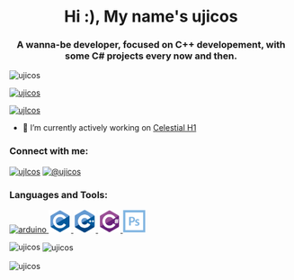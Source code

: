 <h1 align="center">Hi :), My name's ujicos</h1>
<h3 align="center">A wanna-be developer, focused on C++ developement, with some C# projects every now and then.</h3>

<p align="left"> <img src="https://komarev.com/ghpvc/?username=ujicos&label=Profile%20views&color=0e75b6&style=flat" alt="ujicos" /> </p>

<p align="left"> <a href="https://github.com/ryo-ma/github-profile-trophy"><img src="https://github-profile-trophy.vercel.app/?username=ujicos" alt="ujicos" /></a> </p>

<p align="left"> <a href="https://twitter.com/ujlcos" target="blank"><img src="https://img.shields.io/twitter/follow/ujlcos?logo=twitter&style=for-the-badge" alt="ujlcos" /></a> </p>

- 🔭 I’m currently actively working on [Celestial H1](https://youtu.be/o7wLOYkhkFs)

<h3 align="left">Connect with me:</h3>
<p align="left">
<a href="https://twitter.com/ujlcos" target="blank"><img align="center" src="https://raw.githubusercontent.com/rahuldkjain/github-profile-readme-generator/master/src/images/icons/Social/twitter.svg" alt="ujlcos" height="30" width="40" /></a>
<a href="https://www.youtube.com/c/@ujicos" target="blank"><img align="center" src="https://raw.githubusercontent.com/rahuldkjain/github-profile-readme-generator/master/src/images/icons/Social/youtube.svg" alt="@ujicos" height="30" width="40" /></a>
</p>

<h3 align="left">Languages and Tools:</h3>
<p align="left"> <a href="https://www.arduino.cc/" target="_blank" rel="noreferrer"> <img src="https://cdn.worldvectorlogo.com/logos/arduino-1.svg" alt="arduino" width="40" height="40"/> </a> <a href="https://www.cprogramming.com/" target="_blank" rel="noreferrer"> <img src="https://raw.githubusercontent.com/devicons/devicon/master/icons/c/c-original.svg" alt="c" width="40" height="40"/> </a> <a href="https://www.w3schools.com/cpp/" target="_blank" rel="noreferrer"> <img src="https://raw.githubusercontent.com/devicons/devicon/master/icons/cplusplus/cplusplus-original.svg" alt="cplusplus" width="40" height="40"/> </a> <a href="https://www.w3schools.com/cs/" target="_blank" rel="noreferrer"> <img src="https://raw.githubusercontent.com/devicons/devicon/master/icons/csharp/csharp-original.svg" alt="csharp" width="40" height="40"/> </a> <a href="https://www.photoshop.com/en" target="_blank" rel="noreferrer"> <img src="https://raw.githubusercontent.com/devicons/devicon/master/icons/photoshop/photoshop-line.svg" alt="photoshop" width="40" height="40"/> </a> </p>

<p><img align="left" src="https://github-readme-stats.vercel.app/api/top-langs?username=ujicos&show_icons=true&locale=en&layout=compact" alt="ujicos" /></p>

<p>&nbsp;<img align="center" src="https://github-readme-stats.vercel.app/api?username=ujicos&show_icons=true&locale=en" alt="ujicos" /></p>

<p><img align="center" src="https://github-readme-streak-stats.herokuapp.com/?user=ujicos&" alt="ujicos" /></p>
